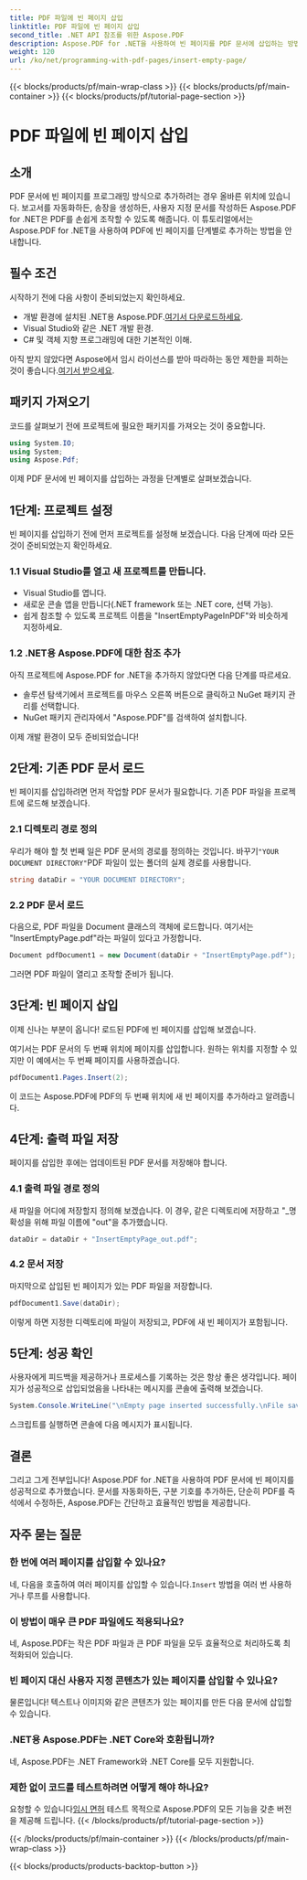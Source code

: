 ```yaml
---
title: PDF 파일에 빈 페이지 삽입
linktitle: PDF 파일에 빈 페이지 삽입
second_title: .NET API 참조를 위한 Aspose.PDF
description: Aspose.PDF for .NET을 사용하여 빈 페이지를 PDF 문서에 삽입하는 방법을 알아보세요. 매끄러운 PDF 조작을 위한 코드 예제가 있는 단계별 튜토리얼.
weight: 120
url: /ko/net/programming-with-pdf-pages/insert-empty-page/
---
```


{{< blocks/products/pf/main-wrap-class >}}
{{< blocks/products/pf/main-container >}}
{{< blocks/products/pf/tutorial-page-section >}}

# PDF 파일에 빈 페이지 삽입

## 소개

PDF 문서에 빈 페이지를 프로그래밍 방식으로 추가하려는 경우 올바른 위치에 있습니다. 보고서를 자동화하든, 송장을 생성하든, 사용자 지정 문서를 작성하든 Aspose.PDF for .NET은 PDF를 손쉽게 조작할 수 있도록 해줍니다. 이 튜토리얼에서는 Aspose.PDF for .NET을 사용하여 PDF에 빈 페이지를 단계별로 추가하는 방법을 안내합니다.

## 필수 조건

시작하기 전에 다음 사항이 준비되었는지 확인하세요.

-  개발 환경에 설치된 .NET용 Aspose.PDF.[여기서 다운로드하세요](https://releases.aspose.com/pdf/net/).
- Visual Studio와 같은 .NET 개발 환경.
- C# 및 객체 지향 프로그래밍에 대한 기본적인 이해.

 아직 받지 않았다면 Aspose에서 임시 라이선스를 받아 따라하는 동안 제한을 피하는 것이 좋습니다.[여기서 받으세요](https://purchase.aspose.com/temporary-license/).

## 패키지 가져오기

코드를 살펴보기 전에 프로젝트에 필요한 패키지를 가져오는 것이 중요합니다.

```csharp
using System.IO;
using System;
using Aspose.Pdf;
```

이제 PDF 문서에 빈 페이지를 삽입하는 과정을 단계별로 살펴보겠습니다.

## 1단계: 프로젝트 설정

빈 페이지를 삽입하기 전에 먼저 프로젝트를 설정해 보겠습니다. 다음 단계에 따라 모든 것이 준비되었는지 확인하세요.

### 1.1 Visual Studio를 열고 새 프로젝트를 만듭니다.
- Visual Studio를 엽니다.
- 새로운 콘솔 앱을 만듭니다(.NET framework 또는 .NET core, 선택 가능).
- 쉽게 참조할 수 있도록 프로젝트 이름을 "InsertEmptyPageInPDF"와 비슷하게 지정하세요.

### 1.2 .NET용 Aspose.PDF에 대한 참조 추가
아직 프로젝트에 Aspose.PDF for .NET을 추가하지 않았다면 다음 단계를 따르세요.
- 솔루션 탐색기에서 프로젝트를 마우스 오른쪽 버튼으로 클릭하고 NuGet 패키지 관리를 선택합니다.
- NuGet 패키지 관리자에서 "Aspose.PDF"를 검색하여 설치합니다.

이제 개발 환경이 모두 준비되었습니다!

## 2단계: 기존 PDF 문서 로드

빈 페이지를 삽입하려면 먼저 작업할 PDF 문서가 필요합니다. 기존 PDF 파일을 프로젝트에 로드해 보겠습니다.

### 2.1 디렉토리 경로 정의

 우리가 해야 할 첫 번째 일은 PDF 문서의 경로를 정의하는 것입니다. 바꾸기`"YOUR DOCUMENT DIRECTORY"`PDF 파일이 있는 폴더의 실제 경로를 사용합니다.

```csharp
string dataDir = "YOUR DOCUMENT DIRECTORY";
```

### 2.2 PDF 문서 로드

다음으로, PDF 파일을 Document 클래스의 객체에 로드합니다. 여기서는 "InsertEmptyPage.pdf"라는 파일이 있다고 가정합니다.

```csharp
Document pdfDocument1 = new Document(dataDir + "InsertEmptyPage.pdf");
```

그러면 PDF 파일이 열리고 조작할 준비가 됩니다.

## 3단계: 빈 페이지 삽입

이제 신나는 부분이 옵니다! 로드된 PDF에 빈 페이지를 삽입해 보겠습니다.

여기서는 PDF 문서의 두 번째 위치에 페이지를 삽입합니다. 원하는 위치를 지정할 수 있지만 이 예에서는 두 번째 페이지를 사용하겠습니다.

```csharp
pdfDocument1.Pages.Insert(2);
```

이 코드는 Aspose.PDF에 PDF의 두 번째 위치에 새 빈 페이지를 추가하라고 알려줍니다.

## 4단계: 출력 파일 저장

페이지를 삽입한 후에는 업데이트된 PDF 문서를 저장해야 합니다.

### 4.1 출력 파일 경로 정의

새 파일을 어디에 저장할지 정의해 보겠습니다. 이 경우, 같은 디렉토리에 저장하고 "_명확성을 위해 파일 이름에 "out"을 추가했습니다.

```csharp
dataDir = dataDir + "InsertEmptyPage_out.pdf";
```

### 4.2 문서 저장

마지막으로 삽입된 빈 페이지가 있는 PDF 파일을 저장합니다.

```csharp
pdfDocument1.Save(dataDir);
```

이렇게 하면 지정한 디렉토리에 파일이 저장되고, PDF에 새 빈 페이지가 포함됩니다.

## 5단계: 성공 확인

사용자에게 피드백을 제공하거나 프로세스를 기록하는 것은 항상 좋은 생각입니다. 페이지가 성공적으로 삽입되었음을 나타내는 메시지를 콘솔에 출력해 보겠습니다.

```csharp
System.Console.WriteLine("\nEmpty page inserted successfully.\nFile saved at " + dataDir);
```

스크립트를 실행하면 콘솔에 다음 메시지가 표시됩니다.

## 결론

그리고 그게 전부입니다! Aspose.PDF for .NET을 사용하여 PDF 문서에 빈 페이지를 성공적으로 추가했습니다. 문서를 자동화하든, 구분 기호를 추가하든, 단순히 PDF를 즉석에서 수정하든, Aspose.PDF는 간단하고 효율적인 방법을 제공합니다.


## 자주 묻는 질문

### 한 번에 여러 페이지를 삽입할 수 있나요?
 네, 다음을 호출하여 여러 페이지를 삽입할 수 있습니다.`Insert` 방법을 여러 번 사용하거나 루프를 사용합니다.

### 이 방법이 매우 큰 PDF 파일에도 적용되나요?
네, Aspose.PDF는 작은 PDF 파일과 큰 PDF 파일을 모두 효율적으로 처리하도록 최적화되어 있습니다.

### 빈 페이지 대신 사용자 지정 콘텐츠가 있는 페이지를 삽입할 수 있나요?
물론입니다! 텍스트나 이미지와 같은 콘텐츠가 있는 페이지를 만든 다음 문서에 삽입할 수 있습니다.

### .NET용 Aspose.PDF는 .NET Core와 호환됩니까?
네, Aspose.PDF는 .NET Framework와 .NET Core를 모두 지원합니다.

### 제한 없이 코드를 테스트하려면 어떻게 해야 하나요?
 요청할 수 있습니다[임시 면허](https://purchase.aspose.com/temporary-license/) 테스트 목적으로 Aspose.PDF의 모든 기능을 갖춘 버전을 제공해 드립니다.
{{< /blocks/products/pf/tutorial-page-section >}}

{{< /blocks/products/pf/main-container >}}
{{< /blocks/products/pf/main-wrap-class >}}

{{< blocks/products/products-backtop-button >}}
